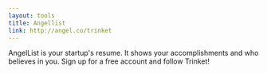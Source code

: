 ```yaml
---
layout: tools
title: Angellist
link: http://angel.co/trinket
---
```


AngelList is your startup's resume.  It shows your accomplishments and who believes in you.  Sign up for a free account and follow Trinket!
